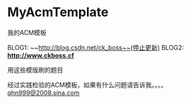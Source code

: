 MyAcmTemplate
=============

我的ACM模板

BLOG1: ~~http://blog.csdn.net/ck_boss~~(停止更新)
BLOG2: **http://www.ckboss.cf**

用这些模版刷的题目

经过实践检验的ACM模板，如果有什么问题请告诉我。。。。
qhn999@2008.sina.com


